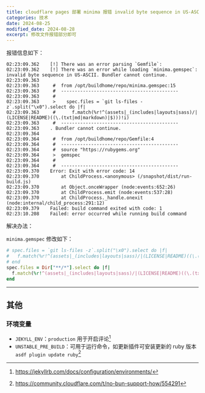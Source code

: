 ```yaml
---
title: cloudflare pages 部署 minima 报错 invalid byte sequence in US-ASCII
categories: 技术
date: 2024-08-25
modified_date: 2024-08-28
excerpt: 修改文件报错部分即可
---
```


报错信息如下：

```log
02:23:09.362	[!] There was an error parsing `Gemfile`: 
02:23:09.362	[!] There was an error while loading `minima.gemspec`: invalid byte sequence in US-ASCII. Bundler cannot continue.
02:23:09.363	
02:23:09.363	 #  from /opt/buildhome/repo/minima.gemspec:15
02:23:09.363	 #  -------------------------------------------
02:23:09.363	 #  
02:23:09.363	 >    spec.files = `git ls-files -z`.split("\x0").select do |f|
02:23:09.363	 #      f.match(%r!^(assets|_(includes|layouts|sass)/|(LICENSE|README)((\.(txt|md|markdown)|$)))!i)
02:23:09.363	 #  -------------------------------------------
02:23:09.363	. Bundler cannot continue.
02:23:09.364	
02:23:09.364	 #  from /opt/buildhome/repo/Gemfile:4
02:23:09.364	 #  -------------------------------------------
02:23:09.364	 #  source "https://rubygems.org"
02:23:09.364	 >  gemspec
02:23:09.364	 #  
02:23:09.364	 #  -------------------------------------------
02:23:09.370	Error: Exit with error code: 14
02:23:09.370	    at ChildProcess.<anonymous> (/snapshot/dist/run-build.js)
02:23:09.370	    at Object.onceWrapper (node:events:652:26)
02:23:09.370	    at ChildProcess.emit (node:events:537:28)
02:23:09.370	    at ChildProcess._handle.onexit (node:internal/child_process:291:12)
02:23:09.379	Failed: build command exited with code: 1
02:23:10.208	Failed: error occurred while running build command
```

解决办法：

`minima.gemspec` 修改如下：

```ruby
# spec.files = `git ls-files -z`.split("\x0").select do |f|
#   f.match(%r!^(assets|_(includes|layouts|sass)/|(LICENSE|README)((\.(txt|md|markdown)|$)))!i)
# end
spec.files = Dir["**/*"].select do |f|
  f.match(%r!^(assets|_(includes|layouts|sass)/|(LICENSE|README)((\.(txt|md|markdown)|$)))!i)
end
```

---

## 其他
### 环境变量

- `JEKYLL_ENV`：`production` 用于开启评论[^1]
- `UNSTABLE_PRE_BUILD`：可用于运行命令，如更新插件可安装更新的 ruby 版本 `asdf plugin update ruby`[^2]

[^1]: https://jekyllrb.com/docs/configuration/environments/
[^2]: https://community.cloudflare.com/t/no-bun-support-how/554291